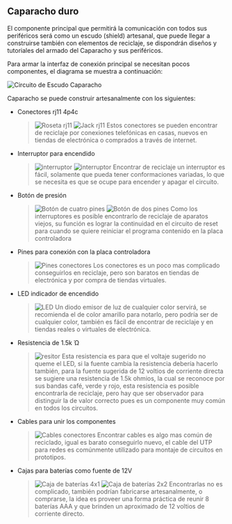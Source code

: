 ## Caparacho duro

El componente principal que permitirá la comunicación con todos sus periféricos será como un escudo (shield) artesanal, que puede llegar a construirse también con elementos de reciclaje, se dispondrán diseños y tutoriales del armado del Caparacho y sus periféricos.

Para armar la interfaz de conexión principal se necesitan pocos componentes, el diagrama se muestra a continuación:

![Circuito de Escudo Caparacho](./imagenes/Caparacho_bb.png)

Caparacho se puede construir artesanalmente con los siguientes:

* Conectores rj11 4p4c
  > ![Roseta rj11](./imagenes/roseta_rj11.png) ![Jack rj11](./imagenes/jack_rj11_4p6c.png) Estos conectores se pueden encontrar de reciclaje por conexiones telefónicas en casas, nuevos en tiendas de electrónica o comprados a través de internet.
* Interruptor para encendido
  > ![interruptor](./imagenes/interruptor.png) ![interruptor](./imagenes/switch.png) Encontrar de reciclaje un interruptor es fácil, solamente que pueda tener conformaciones variadas, lo que se necesita es que se ocupe para encender y apagar el circuito.
* Botón de presión
  > ![Botón de cuatro pines](./imagenes/boton_4_pines.png) ![Botón de dos pines](./imagenes/boton_2_pines.png) Como los interruptores es posible encontrarlo de reciclaje de aparatos viejos, su función es lograr la continuidad en el circuito de reset para cuando se quiere reiniciar el programa contenido en la placa controladora
* Pines para conexión con la placa controladora
  > ![Pines conectores](./imagenes/pines_conectores.png) Los conectores es un poco mas complicado conseguirlos en reciclaje, pero son baratos en tiendas de electrónica y por compra de tiendas virtuales.
* LED indicador de encendido
  > ![LED](./imagenes/led.png) Un diodo emisor de luz de cualquier color servirá, se recomienda el de color amarillo para notarlo, pero podría ser de cualquier color, también es fácil de encontrar de reciclaje y en tiendas reales o virtuales de electrónica.
* Resistencia de 1.5k &#0911;
  > ![resitor](./imagenes/resistencia_1500.png) Esta resistencia es para que el voltaje sugerido no queme el LED, si la fuente cambia la resistencia debería hacerlo también, para la fuente sugerida de 12 voltios de corriente directa se sugiere una resistencia de 1.5k ohmios, la cual se reconoce por sus bandas café, verde y rojo, esta resistencia es posible encontrarla de reciclaje, pero hay que ser observador para distinguir la de valor correcto pues es un componente muy común en todos los circuitos.
* Cables para unir los componentes
  > ![Cables conectores](./imagenes/cable_utp.png) Encontrar cables es algo mas común de reciclado, igual es barato conseguirlo nuevo, el cable del UTP para redes es comúnmente utilizado para montaje de circuitos en prototipos.
* Cajas para baterías como fuente de 12V
  > ![Caja de baterías 4x1](./imagenes/caja_baterias_4x1.png) ![Caja de baterías 2x2](./imagenes/caja_baterias_2x2.png) Encontrarlas no es complicado, también podrían fabricarse artesanalmente, o comprarse, la idea es proveer una forma práctica de reunir 8 baterías AAA y que brinden un aproximado de 12 voltios de corriente directo.